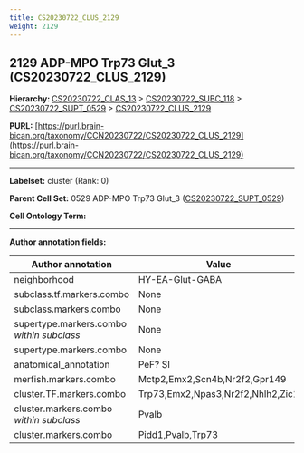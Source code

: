 ```yaml
---
title: CS20230722_CLUS_2129
weight: 2129
---
```

## 2129 ADP-MPO Trp73 Glut_3 (CS20230722_CLUS_2129)
<b>Hierarchy: </b>
[CS20230722_CLAS_13](../CS20230722_CLAS_13) >
[CS20230722_SUBC_118](../CS20230722_SUBC_118) >
[CS20230722_SUPT_0529](../CS20230722_SUPT_0529) >
[CS20230722_CLUS_2129](../CS20230722_CLUS_2129)

**PURL:** [https://purl.brain-bican.org/taxonomy/CCN20230722/CS20230722_CLUS_2129](https://purl.brain-bican.org/taxonomy/CCN20230722/CS20230722_CLUS_2129)

---


**Labelset:** cluster (Rank: 0)

**Parent Cell Set:** 0529 ADP-MPO Trp73 Glut_3 ([CS20230722_SUPT_0529](../CS20230722_SUPT_0529))



**Cell Ontology Term:** 

[MARKER GENES.]: #


---

[TRANSFERRED ANNOTATIONS.]: #


[AUTHOR ANNOTATION FIELDS.]: #


**Author annotation fields:**

| Author annotation | Value |
|-------------------|-------|
|neighborhood|HY-EA-Glut-GABA|
|subclass.tf.markers.combo|None|
|subclass.markers.combo|None|
|supertype.markers.combo _within subclass_|None|
|supertype.markers.combo|None|
|anatomical_annotation|PeF? SI|
|merfish.markers.combo|Mctp2,Emx2,Scn4b,Nr2f2,Gpr149|
|cluster.TF.markers.combo|Trp73,Emx2,Npas3,Nr2f2,Nhlh2,Zic1|
|cluster.markers.combo _within subclass_|Pvalb|
|cluster.markers.combo|Pidd1,Pvalb,Trp73|
